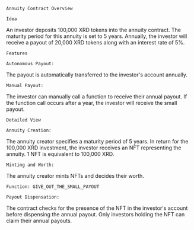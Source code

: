 ```Annuity Contract Overview```

```Idea```

An investor deposits 100,000 XRD tokens into the annuity contract. The maturity period for this annuity is set to 5 years. Annually, the investor will receive a payout of 20,000 XRD tokens along with an interest rate of 5%.

``Features``

```Autonomous Payout:```

The payout is automatically transferred to the investor's account annually.

```Manual Payout:```

The investor can manually call a function to receive their annual payout. If the function call occurs after a year, the investor will receive the small payout.

```Detailed View```

```Annuity Creation:```

The annuity creator specifies a maturity period of 5 years.
In return for the 100,000 XRD investment, the investor receives an NFT representing the annuity.
1 NFT is equivalent to 100,000 XRD.

```Minting and Worth:```

The annuity creator mints NFTs and decides their worth.

```Function: GIVE_OUT_THE_SMALL_PAYOUT```

```Payout Dispensation:```

The contract checks for the presence of the NFT in the investor's account before dispensing the annual payout.
Only investors holding the NFT can claim their annual payouts.
